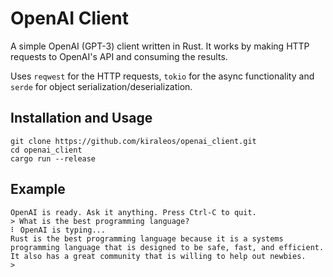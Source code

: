 # OpenAI Client
A simple OpenAI (GPT-3) client written in Rust. It works by making HTTP requests to OpenAI's API and consuming the results.

Uses `reqwest` for the HTTP requests, `tokio` for the async functionality and `serde` for object serialization/deserialization.
## Installation and Usage
```
git clone https://github.com/kiraleos/openai_client.git
cd openai_client
cargo run --release
```

## Example
```
OpenAI is ready. Ask it anything. Press Ctrl-C to quit.
> What is the best programming language?
⠇ OpenAI is typing...
Rust is the best programming language because it is a systems programming language that is designed to be safe, fast, and efficient. It also has a great community that is willing to help out newbies.
> 
```